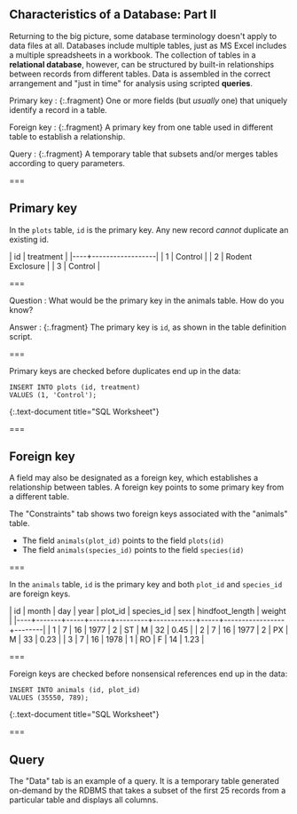 ---
---

## Characteristics of a Database: Part II

Returning to the big picture, some database terminology doesn't apply to data files at all.
Databases include multiple tables, just as MS Excel includes a multiple spreadsheets in a workbook.
The collection of tables in a **relational database**, however, can be structured by built-in relationships between records from different tables.
Data is assembled in the correct arrangement and "just in time" for analysis using scripted **queries**.

Primary key
: {:.fragment} One or more fields (but *usually* one) that uniquely identify a record in a table.

Foreign key
: {:.fragment} A primary key from one table used in different table to establish a relationship.

Query
: {:.fragment} A temporary table that subsets and/or merges tables according to query parameters.

===

## Primary key

In the `plots` table, `id` is the primary key. Any new record *cannot* duplicate an existing id.

| id | treatment        |
|----+------------------|
|  1 | Control          |
|  2 | Rodent Exclosure |
|  3 | Control          |

===

Question
: What would be the primary key in the animals table. How do you know?

Answer
: {:.fragment} The primary key is `id`, as shown in the table definition script.

===

Primary keys are checked before duplicates end up in the data:

~~~
INSERT INTO plots (id, treatment)
VALUES (1, 'Control');
~~~
{:.text-document title="SQL Worksheet"}

===

## Foreign key

A field may also be designated as a foreign key, which establishes a relationship between tables. A foreign key points to some primary key from a different table.


The "Constraints" tab shows two foreign keys associated with the "animals" table.

- The field `animals(plot_id)` points to the field `plots(id)`
- The field `animals(species_id)` points to the field `species(id)`

===

In the `animals` table, `id` is the primary key and both `plot_id` and `species_id` are foreign keys.

| id | month | day | year | plot_id | species_id | sex | hindfoot_length | weight |
|----+-------+-----+------+---------+------------+-----+-----------------+--------|
|  1 |     7 |  16 | 1977 |       2 | ST         | M   |              32 |   0.45 |
|  2 |     7 |  16 | 1977 |       2 | PX         | M   |              33 |   0.23 |
|  3 |     7 |  16 | 1978 |       1 | RO         | F   |              14 |   1.23 |

===

Foreign keys are checked before nonsensical references end up in the data:

~~~
INSERT INTO animals (id, plot_id)
VALUES (35550, 789);
~~~
{:.text-document title="SQL Worksheet"}

===

## Query

The "Data" tab is an example of a query. It is a temporary table generated on-demand by the RDBMS that takes a subset of the first 25 records from a particular table and displays all columns.
